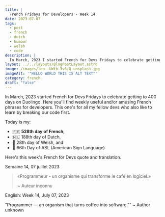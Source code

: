 ```yaml
---
title: |
  French Fridays for Developers - Week 14
date: 2023-07-07
tags:
  - post
  - french
  - dutch
  - humour
  - welsh
  - code
description: |
  In March, 2023 I started French for Devs Fridays to celebrate getting to 400 days on Duolingo. Here you'll find weekly useful and/or amusing French phrases for developers.  « Programmeur - un organisme qui transforme le café en logiciel. » Read the full post for the translation.
layout: ../../layouts/BlogPostLayout.astro
image: /images/leo--UWtb-3v6jQ-unsplash.jpg
imageAlt: '"HELLO WORLD THIS IS ALT TEXT"'
category: french
draft: "false"
---
```

In March, 2023  started French for Devs Fridays to celebrate getting to 400 days on Duolingo. Here you'll find weekly useful and/or amusing French phrases for developers. This one's for all my fellow devs who also like to learn by breaking our code first.

Today is my:
- 🇫🇷 **528th day of French**, 
- 🇳🇱 188th day of Dutch, 
- 🏴󠁧󠁢󠁷󠁬󠁳󠁿 28th day of Welsh,
  and 
- 👋 66th Day of ASL (American Sign Language)

Here's this week's French for Devs quote and translation.

Semaine 14, 07 juillet 2023

>«Programmeur - un organisme qui transforme le café en logiciel.»
>
>~ Auteur inconnu

English:  Week 14, July 07, 2023

"Programmer — an organism that turns coffee into software.""
~ Author unknown

